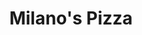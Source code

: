 ---
template: Post
title: Milano's Pizza
tags: Pizza, Pasta, Sandwiches
category: Local
phone: 901-853-0555
website: https://www.milanospizzacollierville.com/
services: carry-out
---